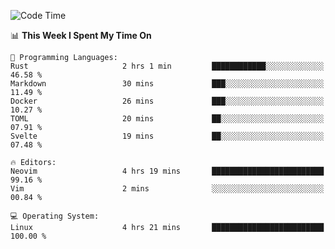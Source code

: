 <!-- [![Top Langs](https://github-readme-stats.vercel.app/api/top-langs/?username=gagahsyuja&theme=dracula&hide_border=true&border_radius=7)](https://github.com/anuraghazra/github-readme-stats) -->

<!--START_SECTION:waka-->
![Code Time](http://img.shields.io/badge/Code%20Time-937%20hrs%2059%20mins-blue)

📊 **This Week I Spent My Time On** 

```text
💬 Programming Languages: 
Rust                     2 hrs 1 min         ████████████░░░░░░░░░░░░░   46.58 % 
Markdown                 30 mins             ███░░░░░░░░░░░░░░░░░░░░░░   11.49 % 
Docker                   26 mins             ███░░░░░░░░░░░░░░░░░░░░░░   10.27 % 
TOML                     20 mins             ██░░░░░░░░░░░░░░░░░░░░░░░   07.91 % 
Svelte                   19 mins             ██░░░░░░░░░░░░░░░░░░░░░░░   07.48 % 

🔥 Editors: 
Neovim                   4 hrs 19 mins       █████████████████████████   99.16 % 
Vim                      2 mins              ░░░░░░░░░░░░░░░░░░░░░░░░░   00.84 % 

💻 Operating System: 
Linux                    4 hrs 21 mins       █████████████████████████   100.00 % 
```


<!--END_SECTION:waka-->
